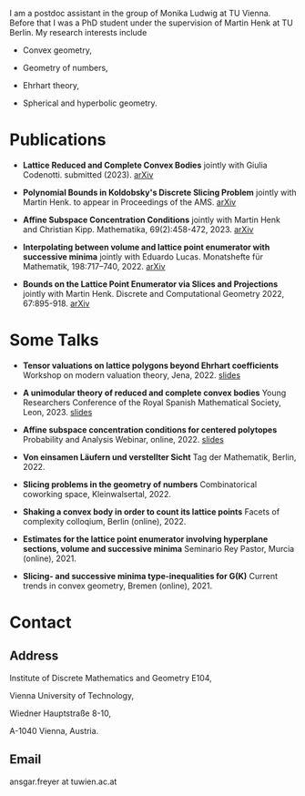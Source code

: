 I am a postdoc assistant in the group of Monika Ludwig at TU Vienna. Before that I was a PhD student under the supervision of Martin Henk at TU Berlin. My research interests include

- Convex geometry,

- Geometry of numbers,

- Ehrhart theory,

- Spherical and hyperbolic geometry.

# Publications

- **Lattice Reduced and Complete Convex Bodies**
  jointly with Giulia Codenotti.
  submitted (2023). [arXiv](https://arxiv.org/abs/2307.09429)

- **Polynomial Bounds in Koldobsky's Discrete Slicing Problem**
  jointly with Martin Henk.
  to appear in Proceedings of the AMS. [arXiv](https://arxiv.org/abs/2303.15976)

- **Affine Subspace Concentration Conditions**
  jointly with Martin Henk and Christian Kipp.
  Mathematika, 69(2):458-472, 2023. [arXiv](https://arxiv.org/abs/2207.08477)

- **Interpolating between volume and lattice point enumerator with successive minima**
  jointly with Eduardo Lucas.
  Monatshefte für Mathematik, 198:717–740, 2022. [arXiv](https://arxiv.org/abs/2105.13090)

- **Bounds on the Lattice Point Enumerator via Slices and Projections**
  jointly with Martin Henk.
  Discrete and Computational Geometry 2022, 67:895-918. [arXiv](https://arxiv.org/abs/2004.14097)

# Some Talks

- **Tensor valuations on lattice polygons beyond Ehrhart coefficients**
  Workshop on modern valuation theory, Jena, 2022. [slides](/slides/jena.pdf)

- **A unimodular theory of reduced and complete convex bodies**
  Young Researchers Conference of the Royal Spanish Mathematical Society, Leon, 2023. [slides](/slides/slides_leon.pdf)

- **Affine subspace concentration conditions for centered polytopes**
  Probability and Analysis Webinar, online, 2022. [slides](/slides/slides_paw.pdf)

- **Von einsamen Läufern und verstellter Sicht**
  Tag der Mathematik, Berlin, 2022.

- **Slicing problems in the geometry of numbers**
  Combinatorical coworking space, Kleinwalsertal, 2022.

- **Shaking a convex body in order to count its lattice points**
  Facets of complexity colloqium, Berlin (online), 2022.

- **Estimates for the lattice point enumerator involving hyperplane sections, volume and successive minima**
   Seminario Rey Pastor, Murcia (online), 2021.

- **Slicing- and successive minima type-inequalities for G(K)**
   Current trends in convex geometry, Bremen (online), 2021.

# Contact

## Address

Institute of Discrete Mathematics and Geometry E104,

Vienna University of Technology,

Wiedner Hauptstraße 8-10, 

A-1040 Vienna, Austria.

## Email

ansgar.freyer at tuwien.ac.at


   
  



